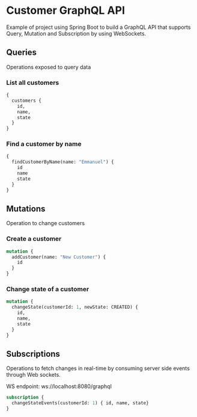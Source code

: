 # Customer GraphQL API

Example of project using Spring Boot to build a GraphQL API that supports Query, Mutation and Subscription by using WebSockets.

## Queries

Operations exposed to query data

### List all customers
```graphql
{
  customers {
    id,
    name,
    state
  }
}
```

### Find a customer by name
```graphql
{
  findCustomerByName(name: "Emmanuel") {
    id
    name
    state
  }
}
```
## Mutations

Operation to change customers

### Create a customer
```graphql
mutation {
  addCustomer(name: "New Customer") {
    id
  }
}
```

### Change state of a customer
```graphql
mutation {
  changeState(customerId: 1, newState: CREATED) {
    id,
    name,
    state
  }
}
```

## Subscriptions

Operations to fetch changes in real-time by consuming server side events through Web sockets.

WS endpoint: ws://localhost:8080/graphql

```graphql
subscription {
  changeStateEvents(customerId: 1) { id, name, state}
}
```